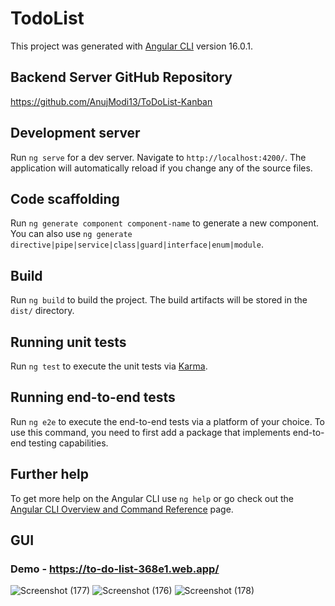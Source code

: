 # TodoList

This project was generated with [Angular CLI](https://github.com/angular/angular-cli) version 16.0.1.

## Backend Server GitHub Repository
https://github.com/AnujModi13/ToDoList-Kanban

## Development server

Run `ng serve` for a dev server. Navigate to `http://localhost:4200/`. The application will automatically reload if you change any of the source files.

## Code scaffolding

Run `ng generate component component-name` to generate a new component. You can also use `ng generate directive|pipe|service|class|guard|interface|enum|module`.

## Build

Run `ng build` to build the project. The build artifacts will be stored in the `dist/` directory.

## Running unit tests

Run `ng test` to execute the unit tests via [Karma](https://karma-runner.github.io).

## Running end-to-end tests

Run `ng e2e` to execute the end-to-end tests via a platform of your choice. To use this command, you need to first add a package that implements end-to-end testing capabilities.

## Further help

To get more help on the Angular CLI use `ng help` or go check out the [Angular CLI Overview and Command Reference](https://angular.io/cli) page.

## GUI

### Demo - https://to-do-list-368e1.web.app/
![Screenshot (177)](https://github.com/AnujModi13/TodoList/assets/98648535/0beded06-7b05-4f36-a88f-e5f6a65c764d)
![Screenshot (176)](https://github.com/AnujModi13/TodoList/assets/98648535/6d1a96e5-7eb3-4b84-970a-65c5bb6d86e4)
![Screenshot (178)](https://github.com/AnujModi13/TodoList/assets/98648535/2b1c5e80-384a-4ec2-b5ba-d4dd7236f9fa)

